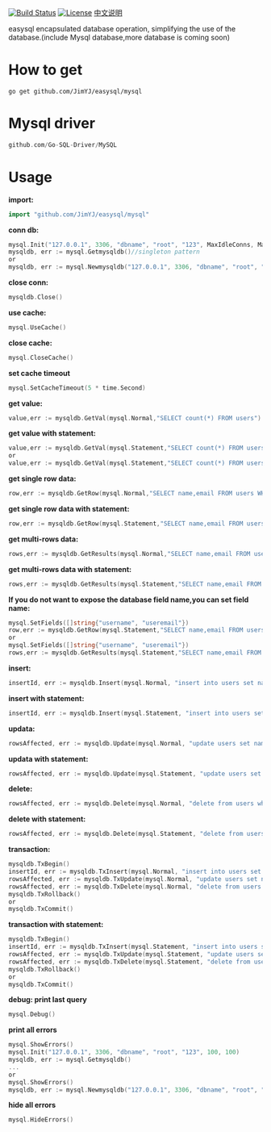 [![Build Status](https://travis-ci.org/JimYJ/easysql.svg?branch=master)](https://travis-ci.org/JimYJ/easysql)
[![License](http://img.shields.io/badge/license-mit-blue.svg?style=flat-square)](https://raw.githubusercontent.com/ugorji/go/master/LICENSE)
[中文说明](https://github.com/JimYJ/easysql/blob/master/README-CN.md) 

easysql encapsulated database operation, simplifying the use of the database.(include Mysql database,more database is coming soon)

# How to get

```
go get github.com/JimYJ/easysql/mysql
```

# Mysql driver
```go
github.com/Go-SQL-Driver/MySQL
```

# Usage

**import:**

```go
import "github.com/JimYJ/easysql/mysql"
```

**conn db:**
```go
mysql.Init("127.0.0.1", 3306, "dbname", "root", "123", MaxIdleConns, MaxOpenConns)
mysqldb, err := mysql.Getmysqldb()//singleton pattern
or
mysqldb, err := mysql.Newmysqldb("127.0.0.1", 3306, "dbname", "root", "123", MaxIdleConns, MaxOpenConns)
```

**close conn:**
```go
mysqldb.Close()
```
**use cache:**
```go
mysql.UseCache()
```

**close cache:**
```go
mysql.CloseCache()
```

**set cache timeout**
```go
mysql.SetCacheTimeout(5 * time.Second)
```


**get value:**

```go
value,err := mysqldb.GetVal(mysql.Normal,"SELECT count(*) FROM users")
```
**get value with statement:**

```go
value,err := mysqldb.GetVal(mysql.Statement,"SELECT count(*) FROM users")
or
value,err := mysqldb.GetVal(mysql.Statement,"SELECT count(*) FROM users where type = ?","public")
```

**get single row data:**
```go
row,err := mysqldb.GetRow(mysql.Normal,"SELECT name,email FROM users WHERE id = 2")
```

**get single row data with statement:**
```go
row,err := mysqldb.GetRow(mysql.Statement,"SELECT name,email FROM users WHERE id = ?",2)
```

**get multi-rows data:**
```go
rows,err := mysqldb.GetResults(mysql.Normal,"SELECT name,email FROM users where type = 'public'")
```

**get multi-rows data with statement:**
```go
rows,err := mysqldb.GetResults(mysql.Statement,"SELECT name,email FROM users where type = ?","public")
```


**If you do not want to expose the database field name,you can set field name:**
```go
mysql.SetFields([]string{"username", "useremail"})
row,err := mysqldb.GetRow(mysql.Statement,"SELECT name,email FROM users WHERE id = ?",2)
or
mysql.SetFields([]string{"username", "useremail"})
rows,err := mysqldb.GetResults(mysql.Statement,"SELECT name,email FROM users where type = ?","public")
```

**insert:**
```go
insertId, err := mysqldb.Insert(mysql.Normal, "insert into users set name = ?", "jim")
```


**insert with statement:**
```go
insertId, err := mysqldb.Insert(mysql.Statement, "insert into users set name = ?", "jim")
```

**updata:**
```go
rowsAffected, err := mysqldb.Update(mysql.Normal, "update users set name = ? where id =?", "jim", 1)
```

**updata with statement:**
```go
rowsAffected, err := mysqldb.Update(mysql.Statement, "update users set name = ? where id =?", "jim", 1)
```

**delete:**
```go
rowsAffected, err := mysqldb.Delete(mysql.Normal, "delete from users where id =?", 453)
```

**delete with statement:**
```go
rowsAffected, err := mysqldb.Delete(mysql.Statement, "delete from users where id =?", 453)
```

**transaction:**
```go
mysqldb.TxBegin()
insertId, err := mysqldb.TxInsert(mysql.Normal, "insert into users set name = ?", "jim")
rowsAffected, err := mysqldb.TxUpdate(mysql.Normal, "update users set name = ? where id =?", "jim", 1)
rowsAffected, err := mysqldb.TxDelete(mysql.Normal, "delete from users where id =?", 453)
mysqldb.TxRollback()
or
mysqldb.TxCommit()
```

**transaction with statement:**
```go
mysqldb.TxBegin()
insertId, err := mysqldb.TxInsert(mysql.Statement, "insert into users set name = ?", "jim")
rowsAffected, err := mysqldb.TxUpdate(mysql.Statement, "update users set name = ? where id =?", "jim", 1)
rowsAffected, err := mysqldb.TxDelete(mysql.Statement, "delete from users where id =?", 453)
mysqldb.TxRollback()
or
mysqldb.TxCommit()
```

**debug: print last query**
```go
mysql.Debug()
```

**print all errors**
```go
mysql.ShowErrors()
mysql.Init("127.0.0.1", 3306, "dbname", "root", "123", 100, 100)
mysqldb, err := mysql.Getmysqldb()
...
or
mysql.ShowErrors()
mysqldb, err := mysql.Newmysqldb("127.0.0.1", 3306, "dbname", "root", "123", 100, 100)
```

**hide all errors**
```go
mysql.HideErrors()
```



